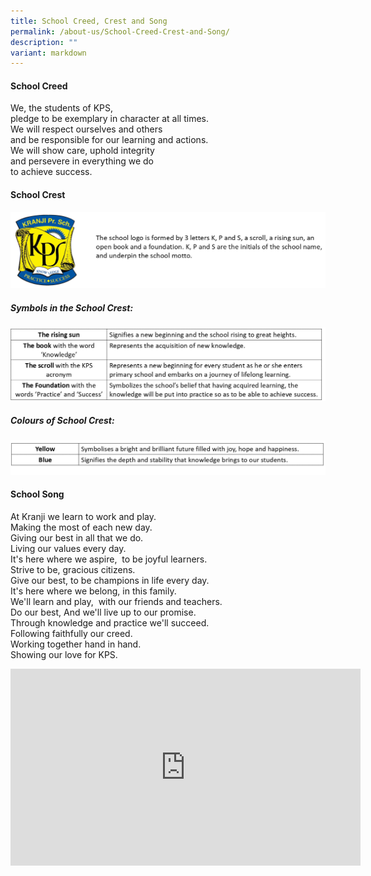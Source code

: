 ```yaml
---
title: School Creed, Crest and Song
permalink: /about-us/School-Creed-Crest-and-Song/
description: ""
variant: markdown
---
```

#### **School Creed**  
  
We, the students of KPS,<br>
pledge to be exemplary in character at all times.  
We will respect ourselves and others  
and be responsible for our learning and actions.  
We will show care, uphold integrity  
and persevere in everything we do  
to achieve success.  
  
#### **School Crest**


![](/images/About%20Us/School%20Creed,%20Crest%20and%20Song/School_Crest_as_of_2024.png)

##### **Symbols in the School Crest:**
![](/images/About%20Us/School%20Creed,%20Crest%20and%20Song/Symbols_in_the_School_Crest_as_of_2024.jpg)
##### **Colours of School Crest:**
![](/images/About%20Us/School%20Creed,%20Crest%20and%20Song/Colours_of_School_Crest_as_of_2024.jpg)
#### **School Song**&nbsp;

At Kranji we learn to work and play.&nbsp;<br>Making the most of each new day.<br>Giving our best in all that we do.<br>Living our values every day.<br>It's here where we aspire,&nbsp; to be joyful learners.<br>
Strive to be, gracious citizens.<br>
Give our best, to be champions in life every day.<br>
It's here where we belong, in this family.<br>
We'll learn and play,&nbsp; with our friends and teachers.<br>
Do our best, And we'll live up to our promise.<br>
Through knowledge and practice we'll succeed.<br>
Following faithfully our creed.<br>
Working together hand in hand.<br>
Showing our love for KPS.

<iframe allowfullscreen="" allow="accelerometer; autoplay; clipboard-write; encrypted-media; gyroscope; picture-in-picture; web-share" frameborder="0" title="YouTube video player" src="https://www.youtube.com/embed/d5hkj_sgJLA?si=YOI4faymcNRfYho7" height="315" width="560"></iframe>